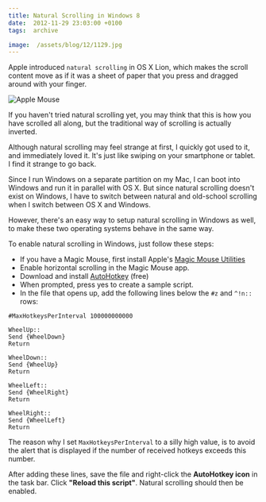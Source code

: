```yaml
---
title: Natural Scrolling in Windows 8
date:  2012-11-29 23:03:00 +0100
tags:  archive

image:  /assets/blog/12/1129.jpg
---
```


Apple introduced `natural scrolling` in OS X Lion, which makes the scroll content move as if it was a sheet of paper that you press and dragged around with your finger.

![Apple Mouse]({{page.image}})

If you haven't tried natural scrolling yet, you may think that this is how you have scrolled all along, but the traditional way of scrolling is actually inverted.

Although natural scrolling may feel strange at first, I quickly got used to it, and immediately loved it. It's just like swiping on your smartphone or tablet. I find it strange to go back.

Since I run Windows on a separate partition on my Mac, I can boot into Windows and run it in parallel with OS X. But since natural scrolling doesn't exist on Windows, I have to switch between natural and old-school scrolling when I switch between OS X and Windows.

However, there's an easy way to setup natural scrolling in Windows as well, to make these two operating systems behave in the same way.

To enable natural scrolling in Windows, just follow these steps:

* If you have a Magic Mouse, first install Apple's
[Magic Mouse Utilities](http://www.trackpadmagic.com/magic-mouse/download)
* Enable horizontal scrolling in the Magic Mouse app.
* Download and install [AutoHotkey](http://download.cnet.com/AutoHotkey-L/3000-2084_4-10279446.html) (free)
* When prompted, press yes to create a sample script.
* In the file that opens up, add the following lines below the `#z` and `^!n::` rows:

```text
#MaxHotkeysPerInterval 100000000000

WheelUp::
Send {WheelDown}
Return

WheelDown::
Send {WheelUp}
Return

WheelLeft::
Send {WheelRight}
Return

WheelRight::
Send {WheelLeft}
Return
```

The reason why I set `MaxHotkeysPerInterval` to a silly high value, is to avoid the alert that is displayed if the number of received hotkeys exceeds this number.

After adding these lines, save the file and right-click the **AutoHotkey icon** in the task bar. Click **"Reload this script"**. Natural scrolling should then be enabled.